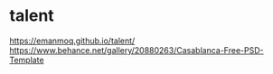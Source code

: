 # talent
https://emanmoq.github.io/talent/
<br>
https://www.behance.net/gallery/20880263/Casablanca-Free-PSD-Template
